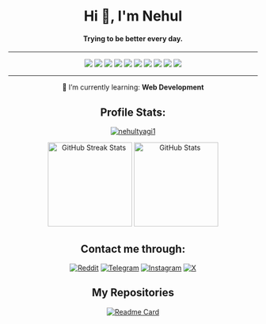 <div align="center">
 <h1>Hi 👋, I'm Nehul</h1>
 <h4>Trying to be better every day.</h4>
</div>

---

<div align='center'>
 <a href="https://www.python.org" target="_blank" rel="noreferrer"><img src="https://img.shields.io/badge/Python-black?logo=python"></a>
 <a href="https://pandas.pydata.org/" target="_blank" rel="noreferrer"><img src="https://img.shields.io/badge/Pandas-black?logo=pandas"></a>
 <a href="https://www.mysql.com/" target="_blank" rel="noreferrer"><img src="https://img.shields.io/badge/MySQL-black?logo=mysql"></a>
 <a href="https://www.w3.org/html/" target="_blank" rel="noreferrer"><img src="https://img.shields.io/badge/HTML5-black?logo=html5"></a>
 <img src="https://img.shields.io/badge/|-black">
 <a href="https://https://www.microsoft.com/en-in/windows?r=1" target="_blank" rel="noreferrer"><img src="https://img.shields.io/badge/Windows_11-black?logo=windows"></a>
 <a href="https://www.apple.com/macos/sonoma/" target="_blank" rel="noreferrer"><img src="https://img.shields.io/badge/macOS_Sonoma-black?logo=macos"></a>
 <a href="https://fedoraproject.org/workstation/" target="_blank" rel="noreferrer"><img src="https://img.shields.io/badge/Fedora_Workstation_39-black?logo=fedora"></a>
 <img src="https://img.shields.io/badge/|-black">
 <a href="https://www.photoshop.com/en" target="_blank" rel="noreferrer"><img src="https://img.shields.io/badge/Adobe_Photoshop-black?logo=adobephotoshop"></a>
 
 ---
 🌱 I’m currently learning: **Web Development**

</div>

<div align = "center">

 ## Profile Stats:
 <a href="https://github.com/nehultyagi1" target="_blank" rel="noreferrer"> <img src="https://komarev.com/ghpvc/?username=nehultyagi1&label=Profile%20views&color=0e75b6&style=flat" alt="nehultyagi1" /></a>
 
 <a href="https://github.com/nehultyagi1"><img src="https://github-readme-streak-stats.herokuapp.com/?user=nehultyagi1&theme=ambient_gradient" height="170" alt="GitHub Streak Stats"></a>
 <a href="https://github.com/nehultyagi1" target="_blank" rel="noreferrer"><img src="https://github-readme-stats.vercel.app/api?username=nehultyagi1&show_icons=true&locale=en&rank_icon=github&include_all_commits=true&count_private=true&theme=ambient_gradient" height="170" alt="GitHub Stats" /></a>
</div>


<div align="center">
 
 ## Contact me through:
 <p align="center">
  <a href="https://reddit.com/u/nehultyagi1" target="blank"><img src="https://img.shields.io/badge/u/nehultyagi1-fa937d?logo=reddit&style=for-the-badge" alt="Reddit" /></a>
  <a href="https://t.me/nehultyagi1" target="blank"><img src="https://img.shields.io/badge/@nehultyagi1-lightblue?logo=telegram&style=for-the-badge" alt="Telegram" /></a>
  <a href="https://instagram.com/nehultyagi1" target="blank"><img src="https://img.shields.io/badge/@nehultyagi1-pink?logo=instagram&style=for-the-badge" alt="Instagram" /></a>
  <a href="https://twitter.com/intent/follow?screen_name=iamnehul" target="blank"><img src="https://img.shields.io/badge/@iamnehul-grey?logo=x&style=for-the-badge" alt="X" /></a>
 </p>
</div>

<div align="center">
 
## My Repositories
 [![Readme Card](https://github-readme-stats.vercel.app/api/pin/?username=nehultyagi1&repo=Intel-7260-WiFi-Bluetooth-Driver&theme=ambient_gradient)](https://github.com/nehultyagi1/Intel-7260-WiFi-Bluetooth-Driver)
</div>

<!--

#IGNORE

 <img src="https://img.shields.io/badge/|-black">
 <a href="https://www.photoshop.com/en" target="_blank" rel="noreferrer"><img src="https://img.shields.io/badge/Adobe_Photoshop-black?logo=adobephotoshop"></a>

transparent&text_color=ffffff
> Just a learner 😅

<h3 align="left">Connect with me:</h3>
<p align="left">
<a href="https://twitter.com/iamnehul" target="blank"><img align="center" src="https://raw.githubusercontent.com/rahuldkjain/github-profile-readme-generator/master/src/images/icons/Social/twitter.svg" alt="iamnhul" height="30" width="40" /></a>
<a href="https://instagram.com/nehultyagi1" target="blank"><img align="center" src="https://raw.githubusercontent.com/rahuldkjain/github-profile-readme-generator/master/src/images/icons/Social/instagram.svg" alt="nehultyagi1" height="30" width="40" /></a>
</p>


<h3 align="left">Languages and Tools:</h3>
<p align="left"> <a href="https://www.w3.org/html/" target="_blank" rel="noreferrer"> <img src="https://raw.githubusercontent.com/devicons/devicon/master/icons/html5/html5-original-wordmark.svg" alt="html5" width="40" height="40"/> </a> <a href="https://www.mysql.com/" target="_blank" rel="noreferrer"> <img src="https://raw.githubusercontent.com/devicons/devicon/master/icons/mysql/mysql-original-wordmark.svg" alt="mysql" width="40" height="40"/> </a> <a href="https://pandas.pydata.org/" target="_blank" rel="noreferrer"> <img src="https://raw.githubusercontent.com/devicons/devicon/2ae2a900d2f041da66e950e4d48052658d850630/icons/pandas/pandas-original.svg" alt="pandas" width="40" height="40"/> </a> <a href="https://www.photoshop.com/en" target="_blank" rel="noreferrer"> <img src="https://raw.githubusercontent.com/devicons/devicon/master/icons/photoshop/photoshop-line.svg" alt="photoshop" width="40" height="40"/> </a> <a href="https://www.python.org" target="_blank" rel="noreferrer"> <img src="https://raw.githubusercontent.com/devicons/devicon/master/icons/python/python-original.svg" alt="python" width="40" height="40"/> </a> </p>


[![Readme Card](https://github-readme-stats.vercel.app/api/pin/?username=nehultyagi1&repo=Intel-7260-WiFi-Bluetooth-Driver&theme=transparent&text_color=ffffff)](https://github.com/nehultyagi1/Intel-7260-WiFi-Bluetooth-Driver)


<p><img align="left" src="https://github-readme-stats.vercel.app/api/top-langs?username=nehultyagi1&show_icons=true&locale=en&layout=compact" alt="nehultyagi1" /></p>

<p>&nbsp;<img align="center" src="https://github-readme-stats.vercel.app/api?username=nehultyagi1&show_icons=true&locale=en" alt="nehultyagi1" /></p>

<p><img align="center" src="https://github-readme-streak-stats.herokuapp.com/?user=nehultyagi1&" alt="nehultyagi1" /></p>

<p align="left"> <a href="https://github.com/ryo-ma/github-profile-trophy"><img src="https://github-profile-trophy.vercel.app/?username=nehultyagi1" alt="nehultyagi1" /></a> </p>

<details>
<summary>My top THINGS-TO-RANK</summary>

YOUR TABLE

</details>

<picture>
 <source media="(prefers-color-scheme: dark)" srcset="https://blog.entheosweb.com/wp-content/uploads/2020/09/dark_mode_icons.jpg">
 <source media="(prefers-color-scheme: light)" srcset="https://blog.entheosweb.com/wp-content/uploads/2020/09/dark_mode_icons.jpg">
 <img alt="YOUR-ALT-TEXT" src="YOUR-DEFAULT-IMAGE">
</picture>

| Rank | THING-TO-RANK |
|-----:|---------------|
|     1|               |
|     2|               |
|     3|               |


**nehultyagi1/nehultyagi1** is a ✨ _special_ ✨ repository because its `README.md` (this file) appears on your GitHub profile.

Here are some ideas to get you started:

- 🔭 I’m currently working on ...
- 🌱 I’m currently learning ...
- 👯 I’m looking to collaborate on ...
- 🤔 I’m looking for help with ...
- 💬 Ask me about ...
- 📫 How to reach me: ...
- 😄 Pronouns: ...
- ⚡ Fun fact: ...
-->
